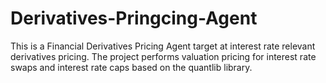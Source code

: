 # Derivatives-Pringcing-Agent
This is a Financial Derivatives Pricing Agent target at interest rate relevant derivatives pricing.
The project performs valuation pricing for interest rate swaps and interest rate caps based on the quantlib library.
